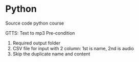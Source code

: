 # Python
Source code python course

GTTS: Text to mp3
Pre-condition
1. Required output folder
2. CSV file for input with 2 column: 1st is name, 2nd is audio
3. Skip the duplicate name and content
